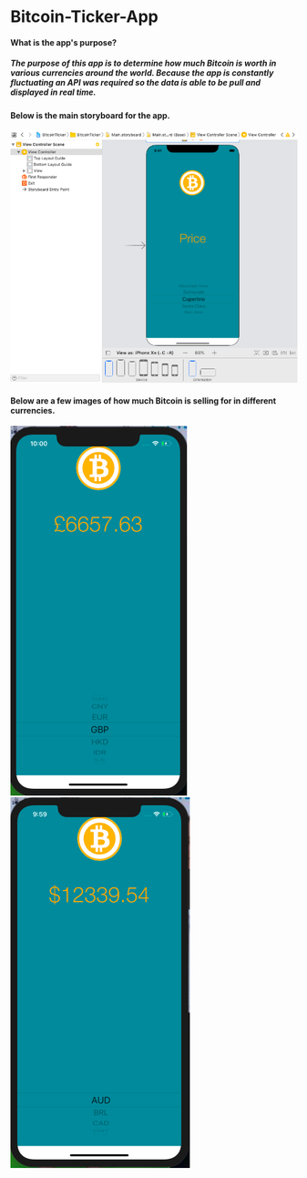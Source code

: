 # Bitcoin-Ticker-App

#### What is the app's purpose?
##### The purpose of this app is to determine how much Bitcoin is worth in various currencies around the world. Because the app is constantly fluctuating an API was required so the data is able to be pull and displayed in real time.

#### Below is the main storyboard for the app. 
![](appIMGs/mainStoryboard.png)


#### Below are a few images of how much Bitcoin is selling for in different currencies. 
![](appIMGs/Pound.png)
![](appIMGs/Dollars.png)
